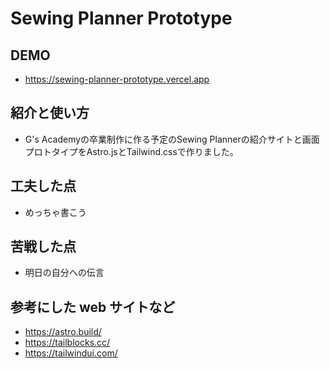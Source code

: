 # Sewing Planner Prototype

## DEMO

  - https://sewing-planner-prototype.vercel.app

## 紹介と使い方

  - G's Academyの卒業制作に作る予定のSewing Plannerの紹介サイトと画面プロトタイプをAstro.jsとTailwind.cssで作りました。

## 工夫した点

  - めっちゃ書こう

## 苦戦した点

  - 明日の自分への伝言

## 参考にした web サイトなど

  - https://astro.build/
  - https://tailblocks.cc/
  - https://tailwindui.com/

